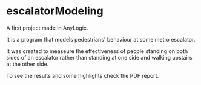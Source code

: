 # escalatorModeling
A first project made in AnyLogic. 

It is a program that models pedestrians' behaviour at some metro escalator.

It was created to measeure the effectiveness of people standing on both sides of an escalator rather than standing at one side and walking upstairs at the other side. 

To see the results  and some highlights check the PDF report. 
